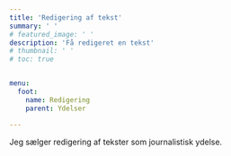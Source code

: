 ```yaml
---
title: 'Redigering af tekst'
summary: ' '
# featured_image: ' '
description: 'Få redigeret en tekst'
# thumbnail: ' '
# toc: true


menu:
  foot:
    name: Redigering
    parent: Ydelser

---
```


Jeg sælger redigering af tekster som journalistisk ydelse.


